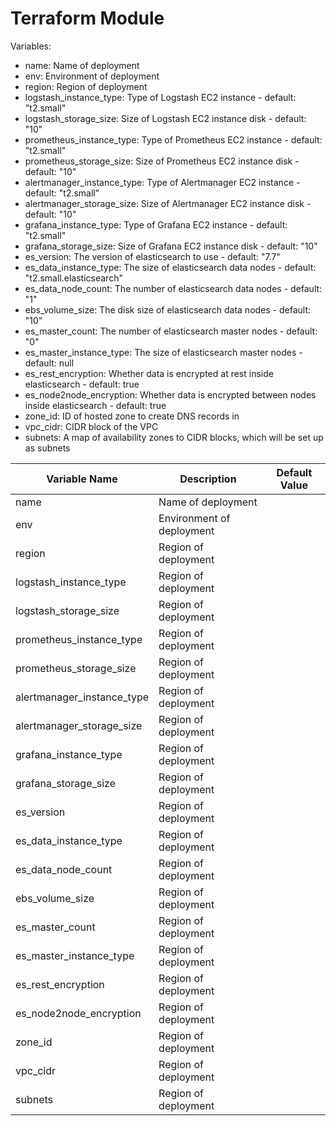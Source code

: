 # Terraform Module

Variables:

- name: Name of deployment
- env: Environment of deployment
- region: Region of deployment
- logstash_instance_type: Type of Logstash EC2 instance - default: "t2.small"
- logstash_storage_size: Size of Logstash EC2 instance disk - default: "10"
- prometheus_instance_type: Type of Prometheus EC2 instance - default: "t2.small"
- prometheus_storage_size: Size of Prometheus EC2 instance disk - default: "10"
- alertmanager_instance_type: Type of Alertmanager EC2 instance - default: "t2.small"
- alertmanager_storage_size: Size of Alertmanager EC2 instance disk - default: "10"
- grafana_instance_type: Type of Grafana EC2 instance - default: "t2.small"
- grafana_storage_size: Size of Grafana EC2 instance disk - default: "10"
- es_version: The version of elasticsearch to use - default: "7.7"
- es_data_instance_type: The size of elasticsearch data nodes - default: "t2.small.elasticsearch"
- es_data_node_count: The number of elasticsearch data nodes - default: "1"
- ebs_volume_size: The disk size of elasticsearch data nodes - default: "10"
- es_master_count: The number of elasticsearch master nodes - default: "0"
- es_master_instance_type: The size of elasticsearch master nodes - default: null
- es_rest_encryption: Whether data is encrypted at rest inside elasticsearch - default: true
- es_node2node_encryption: Whether data is encrypted between nodes inside elasticsearch - default: true
- zone_id: ID of hosted zone to create DNS records in
- vpc_cidr: CIDR block of the VPC
- subnets: A map of availability zones to CIDR blocks, which will be set up as subnets



| Variable Name | Description | Default Value |
| --- | --- | --- |
| name | Name of deployment |  |
| env | Environment of deployment |  |
| region | Region of deployment |  |
| logstash_instance_type | Region of deployment |  |
| logstash_storage_size | Region of deployment |  |
| prometheus_instance_type | Region of deployment |  |
| prometheus_storage_size | Region of deployment |  |
| alertmanager_instance_type | Region of deployment |  |
| alertmanager_storage_size | Region of deployment |  |
| grafana_instance_type | Region of deployment |  |
| grafana_storage_size | Region of deployment |  |
| es_version | Region of deployment |  |
| es_data_instance_type | Region of deployment |  |
| es_data_node_count | Region of deployment |  |
| ebs_volume_size | Region of deployment |  |
| es_master_count | Region of deployment |  |
| es_master_instance_type | Region of deployment |  |
| es_rest_encryption | Region of deployment |  |
| es_node2node_encryption | Region of deployment |  |
| zone_id | Region of deployment |  |
| vpc_cidr | Region of deployment |  |
| subnets | Region of deployment |  |
